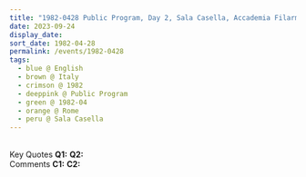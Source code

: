 ```yaml
---
title: "1982-0428 Public Program, Day 2, Sala Casella, Accademia Filarmonica, Via Flaminia, 118, Rome, Italy"
date: 2023-09-24
display_date: 
sort_date: 1982-04-28
permalink: /events/1982-0428
tags:
  - blue @ English
  - brown @ Italy
  - crimson @ 1982
  - deeppink @ Public Program
  - green @ 1982-04
  - orange @ Rome
  - peru @ Sala Casella
---
```


<br>

<wave-list>
  <list-title color="DarkSeaGreen" width="55">Key Quotes</list-title>
  <list-item color="BlanchedAlmond" width="280"><b>Q1:</b> <i></i></list-item>
  <list-item color="Lavender" width="280"><b>Q2:</b> <i></i></list-item>
</wave-list>

<br>

<wave-list>
  <list-title color="DarkSeaGreen" width="55">Comments</list-title>
  <list-item color="BlanchedAlmond" width="280"><b>C1:</b> <i></i></list-item>
  <list-item color="Lavender" width="280"><b>C2:</b> <i></i></list-item>
</wave-list>